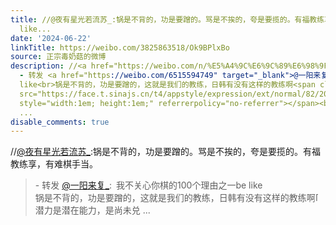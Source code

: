 ```yaml
---
title: //@夜有星光若流苏_:锅是不背的，功是要蹭的。骂是不挨的，夸是要揽的。有福教练享，有难棋手当。 - 转发 @一阳来复_:&ensp;我不关心你棋的100个理由之一be
  like...
date: '2024-06-22'
linkTitle: https://weibo.com/3825863518/Ok9BPlxBo
source: 正宗毒奶菇的微博
description: //<a href="https://weibo.com/n/%E5%A4%9C%E6%9C%89%E6%98%9F%E5%85%89%E8%8B%A5%E6%B5%81%E8%8B%8F_">@夜有星光若流苏_</a>:锅是不背的，功是要蹭的。骂是不挨的，夸是要揽的。有福教练享，有难棋手当。<br><blockquote>
  - 转发 <a href="https://weibo.com/6515594749" target="_blank">@一阳来复_</a>: 我不关心你棋的100个理由之一be
  like<br>锅是不背的，功是要蹭的，这就是我们的教练，日韩有没有这样的教练啊<span class="url-icon"><img alt="[老师爱你]"
  src="https://face.t.sinajs.cn/t4/appstyle/expression/ext/normal/82/2023_Teacherlovesyou_org.png"
  style="width:1em; height:1em;" referrerpolicy="no-referrer"></span><br>潜力是潜在能力，是尚未兑
  ...
disable_comments: true
---
```

//<a href="https://weibo.com/n/%E5%A4%9C%E6%9C%89%E6%98%9F%E5%85%89%E8%8B%A5%E6%B5%81%E8%8B%8F_">@夜有星光若流苏_</a>:锅是不背的，功是要蹭的。骂是不挨的，夸是要揽的。有福教练享，有难棋手当。<br><blockquote> - 转发 <a href="https://weibo.com/6515594749" target="_blank">@一阳来复_</a>: 我不关心你棋的100个理由之一be like<br>锅是不背的，功是要蹭的，这就是我们的教练，日韩有没有这样的教练啊<span class="url-icon"><img alt="[老师爱你]" src="https://face.t.sinajs.cn/t4/appstyle/expression/ext/normal/82/2023_Teacherlovesyou_org.png" style="width:1em; height:1em;" referrerpolicy="no-referrer"></span><br>潜力是潜在能力，是尚未兑 ...